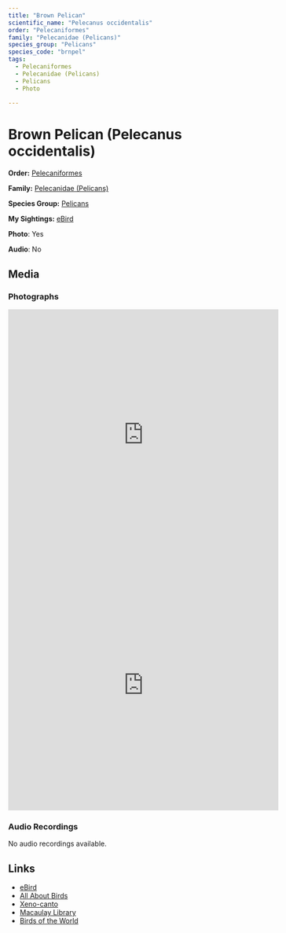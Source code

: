 ```yaml
---
title: "Brown Pelican"
scientific_name: "Pelecanus occidentalis"
order: "Pelecaniformes"
family: "Pelecanidae (Pelicans)"
species_group: "Pelicans"
species_code: "brnpel"
tags: 
  - Pelecaniformes
  - Pelecanidae (Pelicans)
  - Pelicans
  - Photo
  
---
```


# Brown Pelican (Pelecanus occidentalis)

**Order:** [Pelecaniformes](/tags/pelecaniformes)

**Family:** [Pelecanidae (Pelicans)](/tags/pelecanidae-pelicans)

**Species Group:** [Pelicans](/tags/pelicans)

**My Sightings:** [eBird](https://ebird.org/lifelist?r=world&time=life&spp=brnpel)

**Photo**: Yes 

**Audio**: No

## Media
### Photographs
<iframe src="https://macaulaylibrary.org/asset/617717278/embed" width="550" height="510" frameborder="0" allowfullscreen></iframe>
<iframe src="https://macaulaylibrary.org/asset/619242703/embed" width="550" height="510" frameborder="0" allowfullscreen></iframe>

### Audio Recordings
No audio recordings available.

## Links
* [eBird](https://ebird.org/species/brnpel) 
* [All About Birds](https://www.allaboutbirds.org/guide/brnpel) 
* [Xeno-canto](https://www.xeno-canto.org/species/pelecanus-occidentalis) 
* [Macaulay Library](https://search.macaulaylibrary.org/catalog?taxonCode=brnpel&sort=rating_rank_desc)
* [Birds of the World](https://birdsoftheworld.org/bow/species/brnpel)
